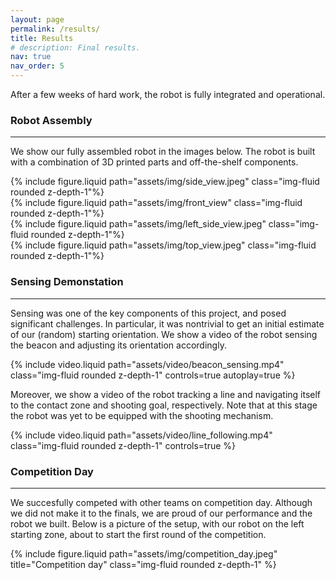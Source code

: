 ```yaml
---
layout: page
permalink: /results/
title: Results
# description: Final results.
nav: true
nav_order: 5
---
```


After a few weeks of hard work, the robot is fully integrated and operational.

### Robot Assembly
---
We show our fully assembled robot in the images below.
The robot is built with a combination of 3D printed parts and off-the-shelf components.

<div class="row mt-3">
    <div class="col-sm mt-3 mt-md-0">
        {% include figure.liquid path="assets/img/side_view.jpeg" class="img-fluid rounded z-depth-1"%}
    </div>
    <div class="col-sm mt-3 mt-md-0">
        {% include figure.liquid path="assets/img/front_view" class="img-fluid rounded z-depth-1"%}
    </div>
    <div class="col-sm mt-3 mt-md-0">
        {% include figure.liquid path="assets/img/left_side_view.jpeg" class="img-fluid rounded z-depth-1"%}
    </div>
    <div class="col-sm mt-3 mt-md-0">
        {% include figure.liquid path="assets/img/top_view.jpeg" class="img-fluid rounded z-depth-1"%}
    </div>
</div>

### Sensing Demonstation
---
Sensing was one of the key components of this project, and posed significant challenges.
In particular, it was nontrivial to get an initial estimate of our (random) starting orientation.
We show a video of the robot sensing the beacon and adjusting its orientation accordingly.

<div class="row mt-3 justify-content-sm-center">
    <div class="col-md-6 mt-3 mt-md-0">
        {% include video.liquid path="assets/video/beacon_sensing.mp4" class="img-fluid rounded z-depth-1" controls=true autoplay=true %}
    </div>
</div>

Moreover, we show a video of the robot tracking a line and navigating itself to the contact zone and shooting goal, respectively.
Note that at this stage the robot was yet to be equipped with the shooting mechanism.

<div class="row mt-3 justify-content-sm-center">
    <div class="col-md-3 mt-3 mt-md-0">
        {% include video.liquid path="assets/video/line_following.mp4" class="img-fluid rounded z-depth-1" controls=true %}
    </div>
</div>

### Competition Day
---
We succesfully competed with other teams on competition day.
Although we did not make it to the finals, we are proud of our performance and the robot we built.
Below is a picture of the setup, with our robot on the left starting zone, about to start the first round of the competition.

<div class="row justify-content-sm-center">
  <div class="col-sm-8 mt-3 mt-md-0">
    {% include figure.liquid path="assets/img/competition_day.jpeg" title="Competition day" class="img-fluid rounded z-depth-1" %}
  </div>
</div>
